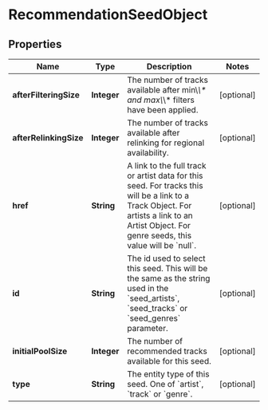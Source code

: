 # RecommendationSeedObject

## Properties
Name | Type | Description | Notes
------------ | ------------- | ------------- | -------------
**afterFilteringSize** | **Integer** | The number of tracks available after min\\_\\* and max\\_\\* filters have been applied.  |  [optional]
**afterRelinkingSize** | **Integer** | The number of tracks available after relinking for regional availability.  |  [optional]
**href** | **String** | A link to the full track or artist data for this seed. For tracks this will be a link to a Track Object. For artists a link to an Artist Object. For genre seeds, this value will be &#x60;null&#x60;.  |  [optional]
**id** | **String** | The id used to select this seed. This will be the same as the string used in the &#x60;seed_artists&#x60;, &#x60;seed_tracks&#x60; or &#x60;seed_genres&#x60; parameter.  |  [optional]
**initialPoolSize** | **Integer** | The number of recommended tracks available for this seed.  |  [optional]
**type** | **String** | The entity type of this seed. One of &#x60;artist&#x60;, &#x60;track&#x60; or &#x60;genre&#x60;.  |  [optional]
